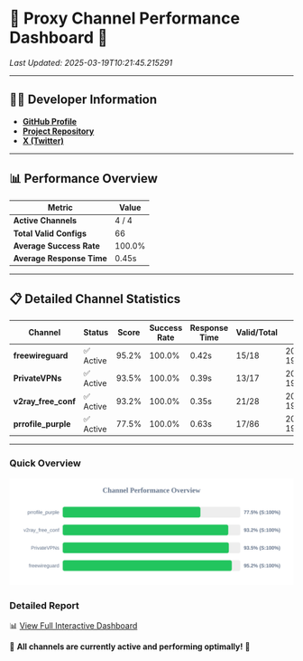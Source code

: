 # 🌟 Proxy Channel Performance Dashboard 🌟

_Last Updated: 2025-03-19T10:21:45.215291_

---

## 👩‍💻 Developer Information

- **[GitHub Profile](https://github.com/4n0nymou3)**  
- **[Project Repository](https://github.com/4n0nymou3/multi-proxy-config-fetcher)**  
- **[X (Twitter)](https://x.com/4n0nymou3)**  

---

## 📊 Performance Overview

| Metric                | Value       |
|-----------------------|-------------|
| **Active Channels**   | 4 / 4       |
| **Total Valid Configs** | 66          |
| **Average Success Rate** | 100.0%      |
| **Average Response Time** | 0.45s       |

---

## 📋 Detailed Channel Statistics

| Channel          | Status     | Score  | Success Rate | Response Time | Valid/Total | Last Success               |
|------------------|------------|--------|--------------|---------------|-------------|----------------------------|
| **freewireguard**  | ✅ Active  | 95.2%  | 100.0% | 0.42s         | 15/18       | 2025-03-19T10:21:45.213646 |
| **PrivateVPNs**  | ✅ Active  | 93.5%  | 100.0% | 0.39s         | 13/17       | 2025-03-19T10:21:44.770806 |
| **v2ray_free_conf**  | ✅ Active  | 93.2%  | 100.0% | 0.35s         | 21/28       | 2025-03-19T10:21:44.351130 |
| **prrofile_purple**  | ✅ Active  | 77.5%  | 100.0% | 0.63s         | 17/86       | 2025-03-19T10:21:43.966723 |

---

### Quick Overview
<div align="center">
  <a href="https://raw.githubusercontent.com/nullluser/NullRepo/refs/heads/main/assets/channel_stats_chart.svg">
    <img src="https://raw.githubusercontent.com/nullluser/NullRepo/refs/heads/main/assets/channel_stats_chart.svg" alt="Source Performance Statistics" width="800">
  </a>
</div>

### Detailed Report
📊 [View Full Interactive Dashboard](https://htmlpreview.github.io/?https://github.com/nullluser/NullRepo/blob/main/assets/performance_report.html)

🎉 **All channels are currently active and performing optimally!** 🎉
